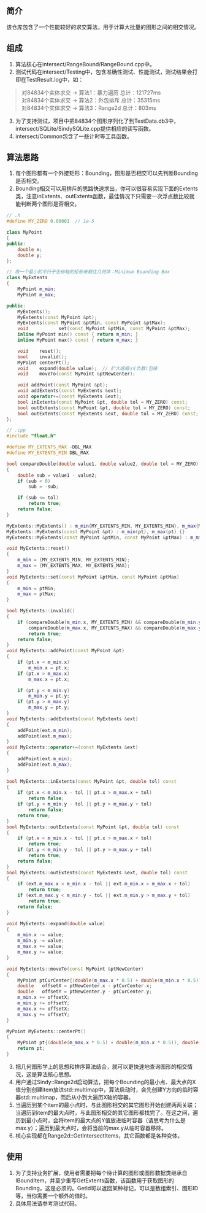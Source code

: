 ## 简介
该仓库包含了一个性能较好的求交算法，用于计算大批量的图形之间的相交情况。

## 组成
1. 算法核心在intersect/RangeBound/RangeBound.cpp中。
2. 测试代码在intersect/Testing中，包含准确性测试、性能测试，测试结果会打印在TestResult.log中，如：
>对84834个实体求交 -> 算法1：暴力遍历 总计：121727ms<br>
>对84834个实体求交 -> 算法2：外包排斥 总计：35315ms<br>
>对84834个实体求交 -> 算法3：Range2d 总计：803ms

3. 为了支持测试，项目中把84834个图形序列化了到TestData.db3中，intersect/SQLite/SindySQLite.cpp提供相应的读写函数。
4. intersect/Common包含了一些计时等工具函数。

## 算法思路
1. 每个图形都有一个外接矩形：Bounding，图形是否相交可以先判断Bounding是否相交。
2. Bounding相交可以用排斥的思路快速求出，你可以很容易实现下面的Extents类，注意inExtents、outExtents函数，最佳情况下只需要一次浮点数比较就能判断两个图形是否相交。
```cpp
// .h
#define MY_ZERO 0.00001  // 1e-5

class MyPoint
{
public:
    double x;
    double y;
};

// 用一个最小的平行于坐标轴的矩形来框住几何体：Minimum Bounding Box
class MyExtents
{
    MyPoint m_min;
    MyPoint m_max;

public:
    MyExtents();
    MyExtents(const MyPoint &pt);
    MyExtents(const MyPoint &ptMin, const MyPoint &ptMax);
    void           set(const MyPoint &ptMin, const MyPoint &ptMax);
    inline MyPoint min() const { return m_min; }
    inline MyPoint max() const { return m_max; }

    void    reset();
    bool    invalid();
    MyPoint centerPt();
    void    expand(double value);  // 扩大或缩小(负数)包络
    void    moveTo(const MyPoint &ptNewCenter);

    void addPoint(const MyPoint &pt);
    void addExtents(const MyExtents &ext);
    void operator+=(const MyExtents &ext);
    bool inExtents(const MyPoint &pt, double tol = MY_ZERO) const;
    bool outExtents(const MyPoint &pt, double tol = MY_ZERO) const;
    bool outExtents(const MyExtents &ext, double tol = MY_ZERO) const;
};
```
```cpp
// .cpp
#include "float.h"

#define MY_EXTENTS_MAX -DBL_MAX
#define MY_EXTENTS_MIN DBL_MAX

bool compareDouble(double value1, double value2, double tol = MY_ZERO)
{
    double sub = value1 - value2;
    if (sub < 0)
        sub = -sub;

    if (sub <= tol)
        return true;
    return false;
}

MyExtents::MyExtents() : m_min{MY_EXTENTS_MIN, MY_EXTENTS_MIN}, m_max{MY_EXTENTS_MAX, MY_EXTENTS_MAX} {}
MyExtents::MyExtents(const MyPoint &pt) : m_min(pt), m_max(pt) {}
MyExtents::MyExtents(const MyPoint &ptMin, const MyPoint &ptMax) : m_min(ptMin), m_max(ptMax) {}

void MyExtents::reset()
{
    m_min = {MY_EXTENTS_MIN, MY_EXTENTS_MIN};
    m_max = {MY_EXTENTS_MAX, MY_EXTENTS_MAX};
}
void MyExtents::set(const MyPoint &ptMin, const MyPoint &ptMax)
{
    m_min = ptMin;
    m_max = ptMax;
}

bool MyExtents::invalid()
{
    if (compareDouble(m_min.x, MY_EXTENTS_MIN) && compareDouble(m_min.y, MY_EXTENTS_MIN) &&
        compareDouble(m_max.x, MY_EXTENTS_MAX) && compareDouble(m_max.y, MY_EXTENTS_MAX))
        return true;
    return false;
}
void MyExtents::addPoint(const MyPoint &pt)
{
    if (pt.x < m_min.x)
        m_min.x = pt.x;
    if (pt.x > m_max.x)
        m_max.x = pt.x;

    if (pt.y < m_min.y)
        m_min.y = pt.y;
    if (pt.y > m_max.y)
        m_max.y = pt.y;
}
void MyExtents::addExtents(const MyExtents &ext)
{
    addPoint(ext.m_min);
    addPoint(ext.m_max);
}
void MyExtents::operator+=(const MyExtents &ext)
{
    addPoint(ext.m_min);
    addPoint(ext.m_max);
}

bool MyExtents::inExtents(const MyPoint &pt, double tol) const
{
    if (pt.x < m_min.x - tol || pt.x > m_max.x + tol)
        return false;
    if (pt.y < m_min.y - tol || pt.y > m_max.y + tol)
        return false;
    return true;
}
bool MyExtents::outExtents(const MyPoint &pt, double tol) const
{
    if (pt.x < m_min.x - tol || pt.x > m_max.x + tol)
        return true;
    if (pt.y < m_min.y - tol || pt.y > m_max.y + tol)
        return true;
    return false;
}
bool MyExtents::outExtents(const MyExtents &ext, double tol) const
{
    if (ext.m_max.x < m_min.x - tol || ext.m_min.x > m_max.x + tol)
        return true;
    if (ext.m_max.y < m_min.y - tol || ext.m_min.y > m_max.y + tol)
        return true;
    return false;
}

void MyExtents::expand(double value)
{
    m_min.x -= value;
    m_min.y -= value;
    m_max.x += value;
    m_max.y += value;
}

void MyExtents::moveTo(const MyPoint &ptNewCenter)
{
    MyPoint ptCurCenter{(double(m_max.x * 0.5) + double(m_min.x * 0.5)), double((m_max.y * 0.5) + double(m_min.y * 0.5))};
    double   offsetX = ptNewCenter.x - ptCurCenter.x;
    double   offsetY = ptNewCenter.y - ptCurCenter.y;
    m_min.x += offsetX;
    m_min.y += offsetY;
    m_max.x += offsetX;
    m_max.y += offsetY;
}

MyPoint MyExtents::centerPt()
{
    MyPoint pt{(double(m_max.x * 0.5) + double(m_min.x * 0.5)), double((m_max.y * 0.5) + double(m_min.y * 0.5))};
    return pt;
}
```
3. 把几何图形学上的思想和排序算法结合，就可以更快速地查询图形的相交情况，这是算法核心思想。
4. 用户通过Sindy::Range2d启动算法，把每个Bounding的最小点、最大点的X值分别创建item放进std::multimap中，算法启动时，会先创建Y方向的临时容器std::multimap，而后从小到大遍历X轴的容器。
5. 当遍历到某个item的最小点时，与此图形相交的其它图形开始创建两两关联；当遍历到item的最大点时，与此图形相交的其它图形都找完了。在这之间，遍历到最小点时，会将item的最大点的Y值放进临时容器（请思考为什么是max.y）；遍历到最大点时，会将当前的max.y从临时容器移除。
6. 核心实现都在Range2d::GetIntersectItems，其它函数都是各种变体。

## 使用
1. 为了支持业务扩展，使用者需要把每个待计算的图形或图形数据类继承自IBoundItem，并至少重写GetExtents函数，该函数用于获取图形的Bounding，这是必须的。GetId可以返回某种标记，可以是数组索引、图形ID等，当你需要一个额外的值时。
2. 具体用法请参考测试代码。
